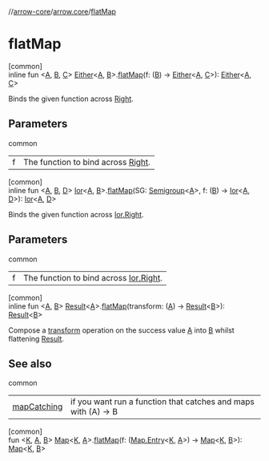 //[arrow-core](../../index.md)/[arrow.core](index.md)/[flatMap](flat-map.md)

# flatMap

[common]\
inline fun &lt;[A](flat-map.md), [B](flat-map.md), [C](flat-map.md)&gt; [Either](-either/index.md)&lt;[A](flat-map.md), [B](flat-map.md)&gt;.[flatMap](flat-map.md)(f: ([B](flat-map.md)) -&gt; [Either](-either/index.md)&lt;[A](flat-map.md), [C](flat-map.md)&gt;): [Either](-either/index.md)&lt;[A](flat-map.md), [C](flat-map.md)&gt;

Binds the given function across [Right](-either/-right/index.md).

## Parameters

common

| | |
|---|---|
| f | The function to bind across [Right](-either/-right/index.md). |

[common]\
inline fun &lt;[A](flat-map.md), [B](flat-map.md), [D](flat-map.md)&gt; [Ior](-ior/index.md)&lt;[A](flat-map.md), [B](flat-map.md)&gt;.[flatMap](flat-map.md)(SG: [Semigroup](../arrow.typeclasses/-semigroup/index.md)&lt;[A](flat-map.md)&gt;, f: ([B](flat-map.md)) -&gt; [Ior](-ior/index.md)&lt;[A](flat-map.md), [D](flat-map.md)&gt;): [Ior](-ior/index.md)&lt;[A](flat-map.md), [D](flat-map.md)&gt;

Binds the given function across [Ior.Right](-ior/-right/index.md).

## Parameters

common

| | |
|---|---|
| f | The function to bind across [Ior.Right](-ior/-right/index.md). |

[common]\
inline fun &lt;[A](flat-map.md), [B](flat-map.md)&gt; [Result](https://kotlinlang.org/api/latest/jvm/stdlib/kotlin/-result/index.html)&lt;[A](flat-map.md)&gt;.[flatMap](flat-map.md)(transform: ([A](flat-map.md)) -&gt; [Result](https://kotlinlang.org/api/latest/jvm/stdlib/kotlin/-result/index.html)&lt;[B](flat-map.md)&gt;): [Result](https://kotlinlang.org/api/latest/jvm/stdlib/kotlin/-result/index.html)&lt;[B](flat-map.md)&gt;

Compose a [transform](flat-map.md) operation on the success value [A](flat-map.md) into [B](flat-map.md) whilst flattening [Result](https://kotlinlang.org/api/latest/jvm/stdlib/kotlin/-result/index.html).

## See also

common

| | |
|---|---|
| [mapCatching](https://kotlinlang.org/api/latest/jvm/stdlib/kotlin/index.html) | if you want run a function that catches and maps with (A) -&gt; B |

[common]\
fun &lt;[K](flat-map.md), [A](flat-map.md), [B](flat-map.md)&gt; [Map](https://kotlinlang.org/api/latest/jvm/stdlib/kotlin.collections/-map/index.html)&lt;[K](flat-map.md), [A](flat-map.md)&gt;.[flatMap](flat-map.md)(f: ([Map.Entry](https://kotlinlang.org/api/latest/jvm/stdlib/kotlin.collections/-map/-entry/index.html)&lt;[K](flat-map.md), [A](flat-map.md)&gt;) -&gt; [Map](https://kotlinlang.org/api/latest/jvm/stdlib/kotlin.collections/-map/index.html)&lt;[K](flat-map.md), [B](flat-map.md)&gt;): [Map](https://kotlinlang.org/api/latest/jvm/stdlib/kotlin.collections/-map/index.html)&lt;[K](flat-map.md), [B](flat-map.md)&gt;
